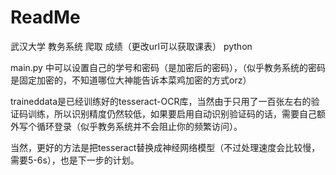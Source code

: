 # ReadMe

武汉大学 教务系统 爬取 成绩（更改url可以获取课表） python

main.py 中可以设置自己的学号和密码（是加密后的密码），（似乎教务系统的密码是固定加密的，不知道哪位大神能告诉本菜鸡加密的方式orz）

traineddata是已经训练好的tesseract-OCR库，当然由于只用了一百张左右的验证码训练，所以识别精度仍然较低，如果要启用自动识别验证码的话，需要自己额外写个循环登录（似乎教务系统并不会阻止你的频繁访问）。

当然，更好的方法是把tesseract替换成神经网络模型（不过处理速度会比较慢，需要5-6s），也是下一步的计划。

